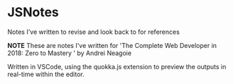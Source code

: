 # JSNotes
Notes I've written to revise and look back to for references

**NOTE**
These are notes I've written for 'The Complete Web Developer in 2018: Zero to Mastery
' by Andrei Neagoie

Written in VSCode, using the quokka.js extension to preview the outputs in real-time within the editor.
